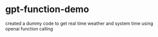 # gpt-function-demo
created a dummy code to get real time weather and system time using openai function calling
